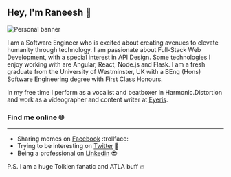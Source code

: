 ## Hey, I'm Raneesh 👋
![Personal banner](https://drive.google.com/uc?export=view&id=1v9tfkPSO9n4pqvivVx1wYSD-vvRKIr28)

I am a Software Engineer who is excited about creating avenues to 
elevate humanity through technology. I am passionate about Full-Stack 
Web Development, with a special interest in API Design. Some technologies
I enjoy working with are Angular, React, Node.js and Flask. I am a fresh 
graduate from the University of Westminster, UK with a BEng (Hons) 
Software Engineering degree with First Class Honours.

In my free time I perform as a vocalist and beatboxer in Harmonic.Distortion
and work as a videographer and content writer at [Eyeris](https://eyeriscreations.com).

### Find me online 🌐
___
* Sharing memes on [Facebook](https://www.facebook.com/raneesh.gomez) :trollface:
* Trying to be interesting on [Twitter](https://twitter.com/raneeshgo) 🌚
* Being a professional on [Linkedin](https://www.linkedin.com/in/raneesh-gomez2307) 😎

P.S. I am a huge Tolkien fanatic and ATLA buff 🔥
